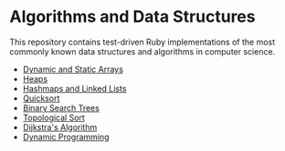 # Algorithms and Data Structures

This repository contains test-driven Ruby implementations of the most commonly known data structures and algorithms in computer science.

- [Dynamic and Static Arrays][arrays]
- [Heaps][heaps]
- [Hashmaps and Linked Lists][hashmaps]
- [Quicksort][quicksort]
- [Binary Search Trees][bst]
- [Topological Sort][topsort]
- [Dijkstra's Algorithm][dijkstra]
- [Dynamic Programming][dp]

[arrays]: ./Dynamic:StaticArrays
[heaps]: ./Heaps
[hashmaps]: ./Hashmaps:LinkedLists
[quicksort]: ./Quicksort
[bst]: ./AVL:BST
[topsort]: ./TopologicalSort
[dijkstra]: ./Dijkstra
[dp]: ./DynamicProgramming
